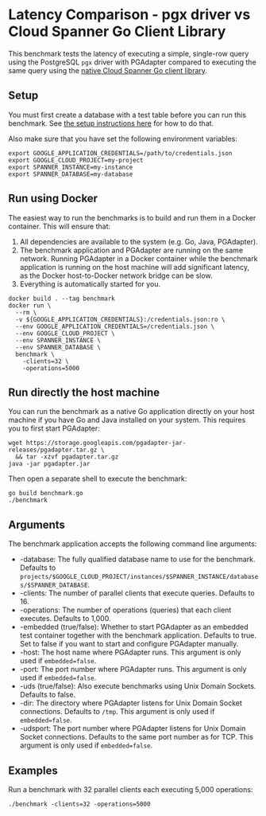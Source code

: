 # Latency Comparison - pgx driver vs Cloud Spanner Go Client Library

This benchmark tests the latency of executing a simple, single-row query using the PostgreSQL
`pgx` driver with PGAdapter compared to executing the same query using the [native Cloud Spanner
Go client library](https://pkg.go.dev/cloud.google.com/go/spanner).

## Setup

You must first create a database with a test table before you can run this benchmark.
See [the setup instructions here](../README.md#setup-test-database) for how to do that.

Also make sure that you have set the following environment variables:

```shell
export GOOGLE_APPLICATION_CREDENTIALS=/path/to/credentials.json
export GOOGLE_CLOUD_PROJECT=my-project
export SPANNER_INSTANCE=my-instance
export SPANNER_DATABASE=my-database
```

## Run using Docker

The easiest way to run the benchmarks is to build and run them in a Docker container. This will ensure that:
1. All dependencies are available to the system (e.g. Go, Java, PGAdapter).
2. The benchmark application and PGAdapter are running on the same network. Running PGAdapter in a Docker container while the benchmark application is running on the host machine will add significant latency, as the Docker host-to-Docker network bridge can be slow.
3. Everything is automatically started for you.

```
docker build . --tag benchmark
docker run \
  --rm \
  -v ${GOOGLE_APPLICATION_CREDENTIALS}:/credentials.json:ro \
  --env GOOGLE_APPLICATION_CREDENTIALS=/credentials.json \
  --env GOOGLE_CLOUD_PROJECT \
  --env SPANNER_INSTANCE \
  --env SPANNER_DATABASE \
  benchmark \
    -clients=32 \
    -operations=5000
```


## Run directly the host machine

You can run the benchmark as a native Go application directly on your host machine if you have Go
and Java installed on your system. This requires you to first start PGAdapter:

```shell
wget https://storage.googleapis.com/pgadapter-jar-releases/pgadapter.tar.gz \
  && tar -xzvf pgadapter.tar.gz
java -jar pgadapter.jar
```

Then open a separate shell to execute the benchmark:

```shell
go build benchmark.go
./benchmark
```

## Arguments

The benchmark application accepts the following command line arguments:
* -database: The fully qualified database name to use for the benchmark. Defaults to `projects/$GOOGLE_CLOUD_PROJECT/instances/$SPANNER_INSTANCE/databases/$SPANNER_DATABASE`.
* -clients: The number of parallel clients that execute queries. Defaults to 16.
* -operations: The number of operations (queries) that each client executes. Defaults to 1,000.
* -embedded (true/false): Whether to start PGAdapter as an embedded test container together with the
  benchmark application. Defaults to true. Set to false if you want to start and configure PGAdapter
  manually.
* -host: The host name where PGAdapter runs. This argument is only used if `embedded=false`.
* -port: The port number where PGAdapter runs. This argument is only used if `embedded=false`.
* -uds (true/false): Also execute benchmarks using Unix Domain Sockets. Defaults to false.
* -dir: The directory where PGAdapter listens for Unix Domain Socket connections. Defaults to `/tmp`. This argument is only used if `embedded=false`.
* -udsport: The port number where PGAdapter listens for Unix Domain Socket connections. Defaults to
  the same port number as for TCP.  This argument is only used if `embedded=false`.

## Examples

Run a benchmark with 32 parallel clients each executing 5,000 operations:

```shell
./benchmark -clients=32 -operations=5000
```
